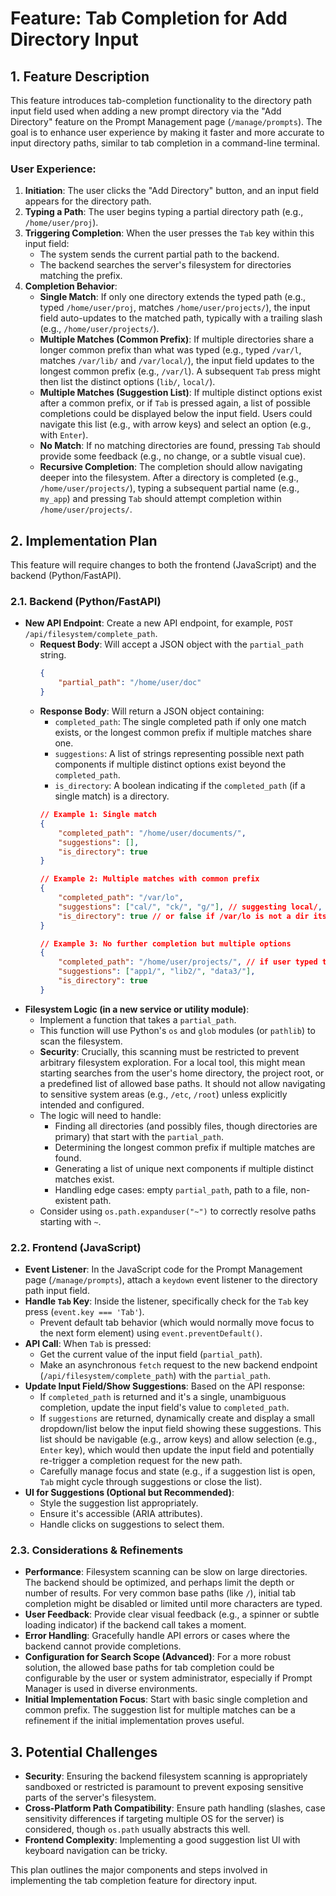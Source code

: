 # Feature: Tab Completion for Add Directory Input

## 1. Feature Description

This feature introduces tab-completion functionality to the directory path input field used when adding a new prompt directory via the "Add Directory" feature on the Prompt Management page (`/manage/prompts`). The goal is to enhance user experience by making it faster and more accurate to input directory paths, similar to tab completion in a command-line terminal.

### User Experience:

1.  **Initiation**: The user clicks the "Add Directory" button, and an input field appears for the directory path.
2.  **Typing a Path**: The user begins typing a partial directory path (e.g., `/home/user/proj`).
3.  **Triggering Completion**: When the user presses the `Tab` key within this input field:
    *   The system sends the current partial path to the backend.
    *   The backend searches the server's filesystem for directories matching the prefix.
4.  **Completion Behavior**:
    *   **Single Match**: If only one directory extends the typed path (e.g., typed `/home/user/proj`, matches `/home/user/projects/`), the input field auto-updates to the matched path, typically with a trailing slash (e.g., `/home/user/projects/`).
    *   **Multiple Matches (Common Prefix)**: If multiple directories share a longer common prefix than what was typed (e.g., typed `/var/l`, matches `/var/lib/` and `/var/local/`), the input field updates to the longest common prefix (e.g., `/var/l`). A subsequent `Tab` press might then list the distinct options (`lib/`, `local/`).
    *   **Multiple Matches (Suggestion List)**: If multiple distinct options exist after a common prefix, or if `Tab` is pressed again, a list of possible completions could be displayed below the input field. Users could navigate this list (e.g., with arrow keys) and select an option (e.g., with `Enter`).
    *   **No Match**: If no matching directories are found, pressing `Tab` should provide some feedback (e.g., no change, or a subtle visual cue).
    *   **Recursive Completion**: The completion should allow navigating deeper into the filesystem. After a directory is completed (e.g., `/home/user/projects/`), typing a subsequent partial name (e.g., `my_app`) and pressing `Tab` should attempt completion within `/home/user/projects/`.

## 2. Implementation Plan

This feature will require changes to both the frontend (JavaScript) and the backend (Python/FastAPI).

### 2.1. Backend (Python/FastAPI)

*   **New API Endpoint**: Create a new API endpoint, for example, `POST /api/filesystem/complete_path`.
    *   **Request Body**: Will accept a JSON object with the `partial_path` string.
        ```json
        {
            "partial_path": "/home/user/doc"
        }
        ```
    *   **Response Body**: Will return a JSON object containing:
        *   `completed_path`: The single completed path if only one match exists, or the longest common prefix if multiple matches share one.
        *   `suggestions`: A list of strings representing possible next path components if multiple distinct options exist beyond the `completed_path`.
        *   `is_directory`: A boolean indicating if the `completed_path` (if a single match) is a directory.
        ```json
        // Example 1: Single match
        {
            "completed_path": "/home/user/documents/",
            "suggestions": [],
            "is_directory": true 
        }

        // Example 2: Multiple matches with common prefix
        {
            "completed_path": "/var/lo",
            "suggestions": ["cal/", "ck/", "g/"], // suggesting local/, lock/, log/
            "is_directory": true // or false if /var/lo is not a dir itself
        }

        // Example 3: No further completion but multiple options
        {
            "completed_path": "/home/user/projects/", // if user typed this and tabbed
            "suggestions": ["app1/", "lib2/", "data3/"],
            "is_directory": true
        }
        ```
*   **Filesystem Logic (in a new service or utility module)**:
    *   Implement a function that takes a `partial_path`.
    *   This function will use Python's `os` and `glob` modules (or `pathlib`) to scan the filesystem.
    *   **Security**: Crucially, this scanning must be restricted to prevent arbitrary filesystem exploration. For a local tool, this might mean starting searches from the user's home directory, the project root, or a predefined list of allowed base paths. It should not allow navigating to sensitive system areas (e.g., `/etc`, `/root`) unless explicitly intended and configured.
    *   The logic will need to handle:
        *   Finding all directories (and possibly files, though directories are primary) that start with the `partial_path`.
        *   Determining the longest common prefix if multiple matches are found.
        *   Generating a list of unique next components if multiple distinct matches exist.
        *   Handling edge cases: empty `partial_path`, path to a file, non-existent path.
    *   Consider using `os.path.expanduser("~")` to correctly resolve paths starting with `~`.

### 2.2. Frontend (JavaScript)

*   **Event Listener**: In the JavaScript code for the Prompt Management page (`/manage/prompts`), attach a `keydown` event listener to the directory path input field.
*   **Handle `Tab` Key**: Inside the listener, specifically check for the `Tab` key press (`event.key === 'Tab'`).
    *   Prevent default tab behavior (which would normally move focus to the next form element) using `event.preventDefault()`.
*   **API Call**: When `Tab` is pressed:
    *   Get the current value of the input field (`partial_path`).
    *   Make an asynchronous `fetch` request to the new backend endpoint (`/api/filesystem/complete_path`) with the `partial_path`.
*   **Update Input Field/Show Suggestions**: Based on the API response:
    *   If `completed_path` is returned and it's a single, unambiguous completion, update the input field's value to `completed_path`.
    *   If `suggestions` are returned, dynamically create and display a small dropdown/list below the input field showing these suggestions. This list should be navigable (e.g., arrow keys) and allow selection (e.g., `Enter` key), which would then update the input field and potentially re-trigger a completion request for the new path.
    *   Carefully manage focus and state (e.g., if a suggestion list is open, `Tab` might cycle through suggestions or close the list).
*   **UI for Suggestions (Optional but Recommended)**:
    *   Style the suggestion list appropriately.
    *   Ensure it's accessible (ARIA attributes).
    *   Handle clicks on suggestions to select them.

### 2.3. Considerations & Refinements

*   **Performance**: Filesystem scanning can be slow on large directories. The backend should be optimized, and perhaps limit the depth or number of results. For very common base paths (like `/`), initial tab completion might be disabled or limited until more characters are typed.
*   **User Feedback**: Provide clear visual feedback (e.g., a spinner or subtle loading indicator) if the backend call takes a moment.
*   **Error Handling**: Gracefully handle API errors or cases where the backend cannot provide completions.
*   **Configuration for Search Scope (Advanced)**: For a more robust solution, the allowed base paths for tab completion could be configurable by the user or system administrator, especially if Prompt Manager is used in diverse environments.
*   **Initial Implementation Focus**: Start with basic single completion and common prefix. The suggestion list for multiple matches can be a refinement if the initial implementation proves useful.

## 3. Potential Challenges

*   **Security**: Ensuring the backend filesystem scanning is appropriately sandboxed or restricted is paramount to prevent exposing sensitive parts of the server's filesystem.
*   **Cross-Platform Path Compatibility**: Ensure path handling (slashes, case sensitivity differences if targeting multiple OS for the server) is considered, though `os.path` usually abstracts this well.
*   **Frontend Complexity**: Implementing a good suggestion list UI with keyboard navigation can be tricky.

This plan outlines the major components and steps involved in implementing the tab completion feature for directory input. 